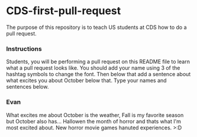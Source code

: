 # CDS-first-pull-request
The purpose of this repository is to teach US students at CDS how to do a pull request.

### Instructions
Students, you will be performing a pull request on this README file to learn what a pull request looks like. You should add your name using 3 of the hashtag symbols to change the font. Then below that add a sentence about what excites you about October below that. Type your names and sentences below.

### Evan
What excites me about October is the weather, Fall is my favorite season but October also has... Hallowen the month of horror and thats what I'm most excited about. New horror movie games hanuted experiences. >:D
